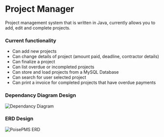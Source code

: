 # Project Manager
Project management system that is written in Java, currently allows you to add, edit and complete projects.

### Current functionality
* Can add new projects
* Can change details of project (amount paid, deadline, contractor details)
* Can finalize a project
* Can list overdue or incompleted projects
* Can store and load projects from a MySQL Database
* Can search for user selected project
* Can print a invoice for completed projects that have overdue payments

### Dependancy Diagram Design
![Dependancy Diagram](https://user-images.githubusercontent.com/10176163/177844494-37e1b7e9-03d3-4f2a-9e28-525eb75a8137.png)


### ERD Design
![PoisePMS ERD](https://user-images.githubusercontent.com/10176163/177844311-d1f0cd96-8bb2-4bc2-a516-09273f9e61b6.png)

